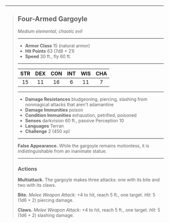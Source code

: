 ***
> ## Four-Armed Gargoyle
> *Medium elemental, chaotic evil*
> 
> ***
> 
> - **Armor Class** 15 (natural armor)
> - **Hit Points** 63 (7d8 + 21)
> - **Speed** 30 ft., fly 60 ft.
> 
> ***
> 
> |STR|DEX|CON|INT|WIS|CHA|
> |:---:|:---:|:---:|:---:|:---:|:---:|
> |15|11|16|6|11|7|
> 
> ***
> 
> - **Damage Resistances** bludgeoning, piercing, slashing from nonmagical attacks that aren't adamantine
> - **Damage Immunities** poison
> - **Condition Immunities** exhaustion, petrified, poisoned
> - **Senses** darkvision 60 ft., passive Perception 10
> - **Languages** Terran
> - **Challenge** 2 (450 xp)
> 
> ***
> 
> **False Appearance.** While the gargoyle remains motionless, it is indistinguishable from an inanimate statue.
> 
> ***
> 
> ### Actions
> **Multiattack.** The gargoyle makes three attacks: one with its bite and two with its claws.
> 
> **Bite.** *Melee Weapon Attack:* +4 to hit, reach 5 ft., one target. *Hit:* 5 (1d6 + 2) piercing damage.
> 
> **Claws.** *Melee Weapon Attack:* +4 to hit, reach 5 ft., one target. *Hit:* 5 (1d6 + 2) slashing damage.